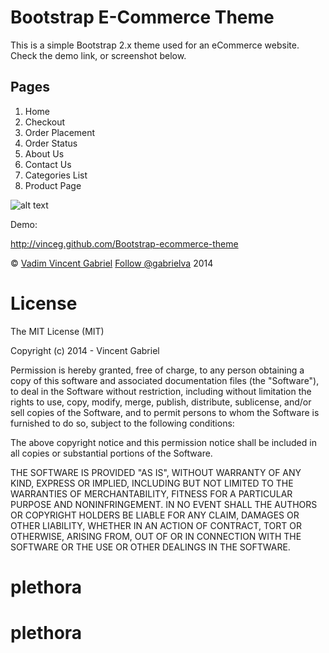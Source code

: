 Bootstrap E-Commerce Theme
=========================

This is a simple Bootstrap 2.x theme used for an eCommerce website. Check the demo link, or screenshot below.

## Pages

1. Home
2. Checkout
3. Order Placement
4. Order Status
5. About Us
6. Contact Us
7. Categories List
8. Product Page


![alt text](http://vadimg.com/wp-content/uploads/2014/08/Screen-Shot-2014-08-08-at-10.38.52-AM.png "Home Page")



Demo:

http://vinceg.github.com/Bootstrap-ecommerce-theme

<p>&copy; <a href='http://vadimg.com' target="_blank">Vadim Vincent Gabriel</a> <a href='https://twitter.com/gabrielva' target='_blank'>Follow @gabrielva</a> 2014</p>

License
===============
The MIT License (MIT)

Copyright (c) 2014 - Vincent Gabriel

Permission is hereby granted, free of charge, to any person obtaining a copy
of this software and associated documentation files (the "Software"), to deal
in the Software without restriction, including without limitation the rights
to use, copy, modify, merge, publish, distribute, sublicense, and/or sell
copies of the Software, and to permit persons to whom the Software is
furnished to do so, subject to the following conditions:

The above copyright notice and this permission notice shall be included in
all copies or substantial portions of the Software.

THE SOFTWARE IS PROVIDED "AS IS", WITHOUT WARRANTY OF ANY KIND, EXPRESS OR
IMPLIED, INCLUDING BUT NOT LIMITED TO THE WARRANTIES OF MERCHANTABILITY,
FITNESS FOR A PARTICULAR PURPOSE AND NONINFRINGEMENT. IN NO EVENT SHALL THE
AUTHORS OR COPYRIGHT HOLDERS BE LIABLE FOR ANY CLAIM, DAMAGES OR OTHER
LIABILITY, WHETHER IN AN ACTION OF CONTRACT, TORT OR OTHERWISE, ARISING FROM,
OUT OF OR IN CONNECTION WITH THE SOFTWARE OR THE USE OR OTHER DEALINGS IN
THE SOFTWARE.

# plethora
# plethora
